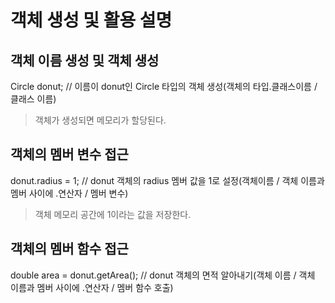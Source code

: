 # 객체 생성 및 활용 설명


## 객체 이름 생성 및 객체 생성

Circle donut; // 이름이 donut인 Circle 타입의 객체 생성(객체의 타입.클래스이름 / 클래스 이름)

> 객체가 생성되면 메모리가 할당된다.

## 객체의 멤버 변수 접근

donut.radius = 1; // donut 객체의 radius 멤버 값을 1로 설정(객체이름 / 객체 이름과 멤버 사이에 .연산자 / 멤버 변수)

> 객체 메모리 공간에 1이라는 값을 저장한다.

## 객체의 멤버 함수 접근

double area = donut.getArea(); // donut 객체의 면적 알아내기(객체 이름 / 객체 이름과 멤버 사이에 .연산자 / 멤버 함수 호출)